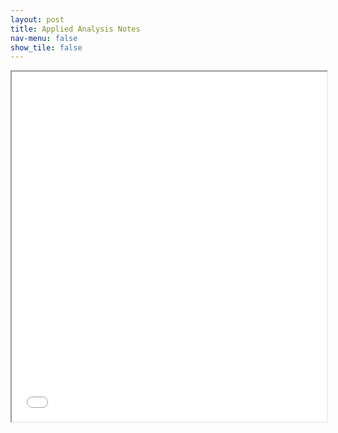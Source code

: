 ```yaml
---
layout: post
title: Applied Analysis Notes
nav-menu: false
show_tile: false
---
```



<iframe src="/college/notes/AppliedAnalysis/AppliedAnalysis1.pdf"
        style="width: 100%; height: 40em;">
</iframe>
